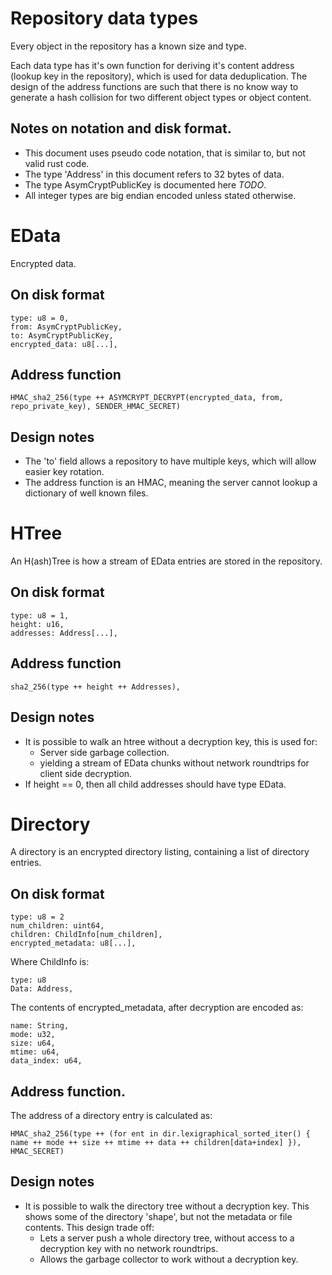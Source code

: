 # Repository data types

Every object in the repository has a known size and type.

Each data type has it's own function for deriving it's content address (lookup key in the repository),
which is used for data deduplication. The design of the address functions are such that there
is no know way to generate a hash collision for two different object types or object content.

## Notes on notation and disk format.

- This document uses pseudo code notation, that is similar to, but not
  valid rust code.
- The type 'Address' in this document refers to 32 bytes of data.
- The type AsymCryptPublicKey is documented here *TODO*.
- All integer types are big endian encoded unless stated otherwise.

# EData

Encrypted data.

## On disk format

```
type: u8 = 0,
from: AsymCryptPublicKey,
to: AsymCryptPublicKey,
encrypted_data: u8[...],
```

##  Address function

```
HMAC_sha2_256(type ++ ASYMCRYPT_DECRYPT(encrypted_data, from, repo_private_key), SENDER_HMAC_SECRET)
```

## Design notes

- The 'to' field allows a repository to have multiple keys, which will allow easier key rotation.
- The address function is an HMAC, meaning the server cannot lookup a dictionary of well known files.

# HTree

An H(ash)Tree is how a stream of EData entries are stored in the repository.

## On disk format

```
type: u8 = 1,
height: u16,
addresses: Address[...], 
```

##  Address function

```
sha2_256(type ++ height ++ Addresses),
```

## Design notes

- It is possible to walk an htree without a decryption key, this is used for:
  - Server side garbage collection.
  - yielding a stream of EData chunks without network roundtrips for client side decryption.
- If height == 0, then all child addresses should have type EData.


# Directory

A directory is an encrypted directory listing, containing a list of directory entries.

## On disk format

```
type: u8 = 2
num_children: uint64,
children: ChildInfo[num_children],
encrypted_metadata: u8[...],
```

Where ChildInfo is:

```
type: u8
Data: Address, 
```

The contents of encrypted_metadata, after decryption are encoded as:

```
name: String,
mode: u32,
size: u64,
mtime: u64,
data_index: u64,
```

## Address function.

The address of a directory entry is calculated as:

```
HMAC_sha2_256(type ++ (for ent in dir.lexigraphical_sorted_iter() { name ++ mode ++ size ++ mtime ++ data ++ children[data+index] }), HMAC_SECRET)
```

## Design notes

- It is possible to walk the directory tree without a decryption key. This shows
  some of the directory 'shape', but not the metadata or file contents. This design trade off:
  - Lets a server push a whole directory tree, without access to a decryption key with no network roundtrips.
  - Allows the garbage collector to work without a decryption key.

